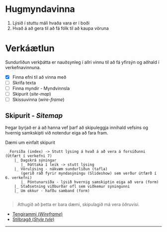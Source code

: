 # Hugmyndavinna

1. Lýsið í stuttu máli hvaða vara er í boði 
1. Hvað á að gera til að fá fólk til að kaupa vöruna

# Verkáætlun

Sundurliðun verkþátta er nauðsynleg í allri vinnu til að fá yfirsýn og aðhald í verkefnavinnuna.

- [x] Finna efni til að vinna með
- [ ] Skrifa texta
- [ ] Finna myndir - Myndvinnsla
- [ ] Skipurit (_site-map_)
- [ ] Skissuvinna (_wire-frame_)

## Skipurit - _Sitemap_

Þegar byrjað er á að hanna vef þarf að skipuleggja innihald vefsins og hvernig samkskipti við notendur eiga að fara fram.

Dæmi um einfalt skipurit

```
  Forsíða (index) -> Stutt lýsing á hvað á að vera á forsíðunni (Útfært í verkefni 7) 
    |_ Dagskrá sýningar 
       |_ Þáttaka í leik -> stutt lýsing
    |_ Vörulýsing - nákvæm sundurliðun (tafla)  
       (gerið ráð fyrir myndasýningu (Slideshow) sem verður útfærð í 6. verkefni)
       |_ Pöntunarsíða - lýsið hvernig samskiptin eiga að vera (form)
    |_ Staðsetning viðburðar ofl sem viðkemur sýningunni
    |_ Um okkur - hafðu samband (form)
  
```
> Athugið að  þetta er bara dæmi, skipulagið má vera öðruvísi.

* [Tengirammi (_Wireframe_)](wireframe/)
* [Stílbragð (_Style tyle_)](style-tyle/)

---






